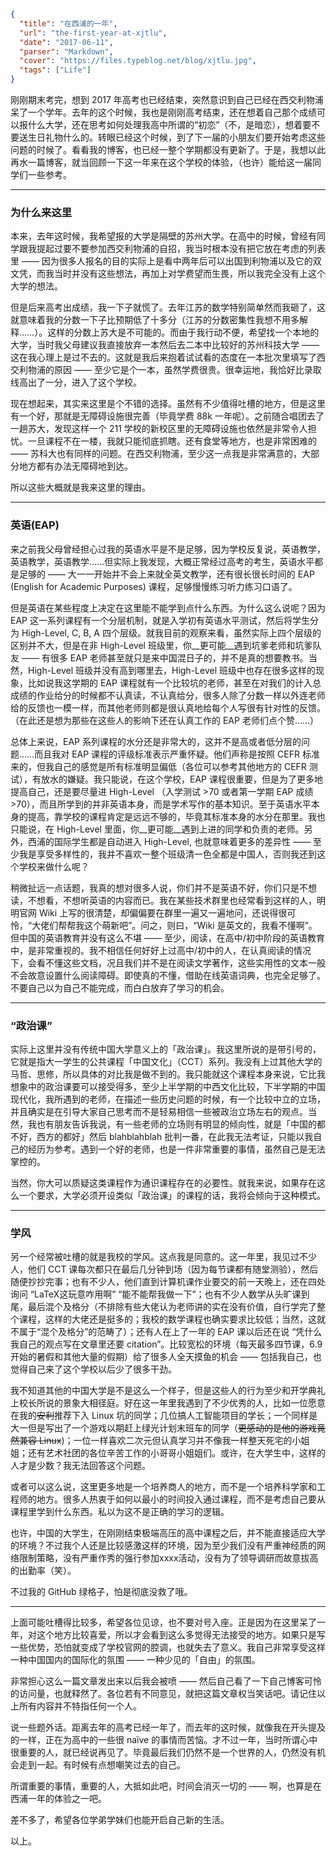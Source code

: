 ```json
{
  "title": "在西浦的一年",
  "url": "the-first-year-at-xjtlu",
  "date": "2017-06-11",
  "parser": "Markdown",
  "cover": "https://files.typeblog.net/blog/xjtlu.jpg",
  "tags": ["Life"]
}
```



刚刚期末考完，想到 2017 年高考也已经结束，突然意识到自己已经在西交利物浦呆了一个学年。去年的这个时候，我也是刚刚高考结束，还在想着自己那个成绩可以报什么大学，还在思考如何处理我高中所谓的“初恋”（不，是暗恋），想着要不要送生日礼物什么的。转眼已经这个时候，到了下一届的小朋友们要开始考虑这些问题的时候了。看看我的博客，也已经一整个学期都没有更新了。于是，我想以此再水一篇博客，就当回顾一下这一年来在这个学校的体验，（也许）能给这一届同学们一些参考。

---

###  为什么来这里

本来，去年这时候，我希望报的大学是隔壁的苏州大学。在高中的时候，曾经有同学跟我提起过要不要参加西交利物浦的自招，我当时根本没有把它放在考虑的列表里 —— 因为很多人报名的目的实际上是看中两年后可以出国到利物浦以及它的双文凭，而我当时并没有这些想法，再加上对学费望而生畏，所以我完全没有上这个大学的想法。

但是后来高考出成绩，我一下子就慌了。去年江苏的数学特别简单然而我砸了，这就意味着我的分数一下子比预期低了十多分（江苏的分数密集性我想不用多解释……）。这样的分数上苏大是不可能的。而由于我行动不便，希望找一个本地的大学，当时我父母建议我直接放弃一本然后去二本中比较好的苏州科技大学 —— 这在我心理上是过不去的。这就是我后来抱着试试看的态度在一本批次里填写了西交利物浦的原因 —— 至少它是个一本，虽然学费很贵。很幸运地，我恰好比录取线高出了一分，进入了这个学校。

现在想起来，其实来这里是个不错的选择。虽然有不少值得吐槽的地方，但是这里有一个好，那就是无障碍设施很完善（毕竟学费 88k 一年呢）。之前随合唱团去了一趟苏大，发现这样一个 211 学校的新校区里的无障碍设施也依然是非常令人担忧。一旦课程不在一楼，我就只能彻底抓瞎。还有食堂等地方，也是非常困难的 —— 苏科大也有同样的问题。在西交利物浦，至少这一点我是非常满意的，大部分地方都有办法无障碍地到达。

所以这些大概就是我来这里的理由。

---

### 英语(EAP)

来之前我父母曾经担心过我的英语水平是不是足够，因为学校反复说，英语教学，英语教学，英语教学……但实际上我发现，大概正常经过高考的考生，英语水平都是足够的 —— 大一一开始并不会上来就全英文教学，还有很长很长时间的 EAP (English for Academic Purposes) 课程，足够慢慢练习听力练习口语了。

但是英语在某些程度上决定在这里能不能学到点什么东西。为什么这么说呢？因为 EAP 这一系列课程有一个分层机制，就是入学初有英语水平测试，然后将学生分为 High-Level, C, B, A 四个层级。就我目前的观察来看，虽然实际上四个层级的区别并不大，但是在非 High-Level 班级里，你__更可能__遇到坑爹老师和坑爹队友 —— 有很多 EAP 老师甚至就只是来中国混日子的，并不是真的想要教书。当然，High-Level 班级并没有高到哪里去，High-Level 班级中也存在很多这样的现象，比如说我这学期的 EAP 课程就有一个比较坑的老师，甚至在对我们的计入总成绩的作业给分的时候都不认真读，不认真给分，很多人除了分数一样以外连老师给的反馈也一模一样，而其他老师则都是很认真地给每个人写很有针对性的反馈。（在此还是想为那些在这些人的影响下还在认真工作的 EAP 老师们点个赞……）

总体上来说，EAP 系列课程的水分还是非常大的，这并不是高或者低分层的问题……而且我对 EAP 课程的评级标准表示严重怀疑。他们声称是按照 CEFR 标准来的，但我自己的感觉是所有标准明显偏低（各位可以参考其他地方的 CEFR 测试），有放水的嫌疑。我只能说，在这个学校，EAP 课程很重要，但是为了更多地提高自己，还是要尽量进 High-Level （入学测试 >70 或者第一学期 EAP 成绩 >70），而且所学到的并非英语本身，而是学术写作的基本知识。至于英语水平本身的提高，靠学校的课程肯定是远远不够的，毕竟其标准本身的水分在那里。我也只能说，在 High-Level 里面，你__更可能__遇到上进的同学和负责的老师。另外，西浦的国际学生都是自动进入 High-Level, 也就意味着更多的差异性 —— 至少我是享受多样性的，我并不喜欢一整个班级清一色全都是中国人，否则我还到这个学校来做什么呢？

稍微扯远一点话题，我真的想对很多人说，你们并不是英语不好，你们只是不想读，不想看，不想听英语的内容而已。我在某些技术群里也经常看到这样的人，明明官网 Wiki 上写的很清楚，却偏偏要在群里一遍又一遍地问，还说得很可怜，“大佬们帮帮我这个萌新吧”。问之，则曰，“Wiki 是英文的，我看不懂啊”。但中国的英语教育并没有这么不堪 —— 至少，阅读，在高中/初中阶段的英语教育中，是非常重视的。我不相信任何好好上过高中/初中的人，在认真阅读的情况下，会看不懂这些文档，况且我们并不是在阅读文学著作，这些实用性的文本一般不会故意设置什么阅读障碍。即使真的不懂，借助在线英语词典，也完全足够了。不要自己以为自己不能完成，而白白放弃了学习的机会。

---

### “政治课”

实际上这里并没有传统中国大学意义上的「政治课」。我这里所说的是带引号的，它就是指大一学生的公共课程「中国文化」（CCT）系列。我没有上过其他大学的马哲、思修，所以具体的对比我是做不到的。我只能就这个课程本身来说，它比我想象中的政治课要可以接受得多，至少上半学期的中西文化比较，下半学期的中国现代化，我所遇到的老师，在描述一些历史问题的时候，有一个比较中立的立场，并且确实是在引导大家自己思考而不是轻易相信一些被政治立场左右的观点。当然，我也有朋友告诉我说，有一些老师的立场则有明显的倾向性，就是「中国的都不好，西方的都好」然后 blahblahblah 批判一番，在此我无法考证，只能以我自己的经历为参考。遇到一个好的老师，也是一件非常重要的事情，虽然自己是无法掌控的。

当然，你大可以质疑这类课程作为通识课程存在的必要性。就我来说，如果存在这么一个要求，大学必须开设类似「政治课」的课程的话，我将会倾向于这种模式。

---

### 学风

另一个经常被吐槽的就是我校的学风。这点我是同意的。这一年里，我见过不少人，他们 CCT 课每次都只在最后几分钟到场（因为每节课都有随堂测验），然后随便抄抄完事；也有不少人，他们直到计算机课作业要交的前一天晚上，还在四处询问 “LaTeX这玩意咋用啊” “能不能帮我做一下”；也有不少人数学从头旷课到尾，最后混个及格分（不排除有些大佬认为老师讲的实在没有价值，自行学完了整个课程，这样的大佬还是挺多的；我校的数学课程也确实要求比较低；当然，这就不属于“混个及格分”的范畴了）；还有人在上了一年的 EAP 课以后还在说 “凭什么我自己的观点写在文章里还要 citation”。比较宽松的环境（每天最多四节课，6.9开始的暑假和其他大量的假期）给了很多人全天摸鱼的机会 —— 包括我自己，也觉得自己来了这个学校以后少了很多干劲。

我不知道其他的中国大学是不是这么一个样子，但是这些人的行为至少和开学典礼上校长所说的景象大相径庭。好在这一年里我遇到了不少优秀的人，比如一位愿意在我的~~安利~~推荐下入 Linux 坑的同学；几位搞人工智能项目的学长；一个同样是大一但是写出了一个游戏以期赶上绿光计划末班车的同学（~~更感动的是他的游戏竟然兼容 Linux~~)；一位一样喜欢二次元但认真学习并不像我一样整天死宅的小姐姐；还有艺术社团的各位辛苦工作的小哥哥小姐姐们。或许，在大学生中，这样的人才是少数？我无法回答这个问题。

或者可以这么说，这里更多地是一个培养商人的地方，而不是一个培养科学家和工程师的地方。很多人热衷于如何以最小的时间投入通过课程，而不是考虑自己要从课程里学到什么东西。私以为这不是正确的学习的逻辑。

也许，中国的大学生，在刚刚结束极端高压的高中课程之后，并不能直接适应大学的环境？不过我个人还是比较感激这样的环境，因为至少我们没有严重神经质的网络限制策略，没有严重作秀的强行参加xxxx活动，没有为了领导调研而故意拔高的出勤率（笑）。

不过我的 GitHub 绿格子，怕是彻底没救了哦。

---

上面可能吐槽得比较多，希望各位见谅，也不要对号入座。正是因为在这里呆了一年，对这个地方比较喜爱，所以才会看到这么多觉得无法接受的地方。如果只是写一些优势，恐怕就变成了学校官网的腔调，也就失去了意义。我自己非常享受这样一种中国国内的国际化的氛围 —— 一种少见的「自由」的氛围。

非常担心这么一篇文章发出来以后我会被喷 —— 然后自己看了一下自己博客可怜的访问量，也就释然了。各位若有不同意见，就把这篇文章权当笑话吧。请记住以上所有内容并不特指任何一个人。

说一些题外话。距离去年的高考已经一年了，而去年的这时候，就像我在开头提及的一样，正在为高中的一些很 naïve 的事情而苦恼。才不过一年，当时所谓心中很重要的人，就已经说再见了。毕竟最后我们仍然不是一个世界的人，仍然没有机会走到一起。有时候有点想嘲笑过去的自己。

所谓重要的事情，重要的人，大抵如此吧，时间会消灭一切的 —— 啊，也算是在西浦一年的体验之一吧。

差不多了，希望各位学弟学妹们也能开启自己新的生活。

以上。